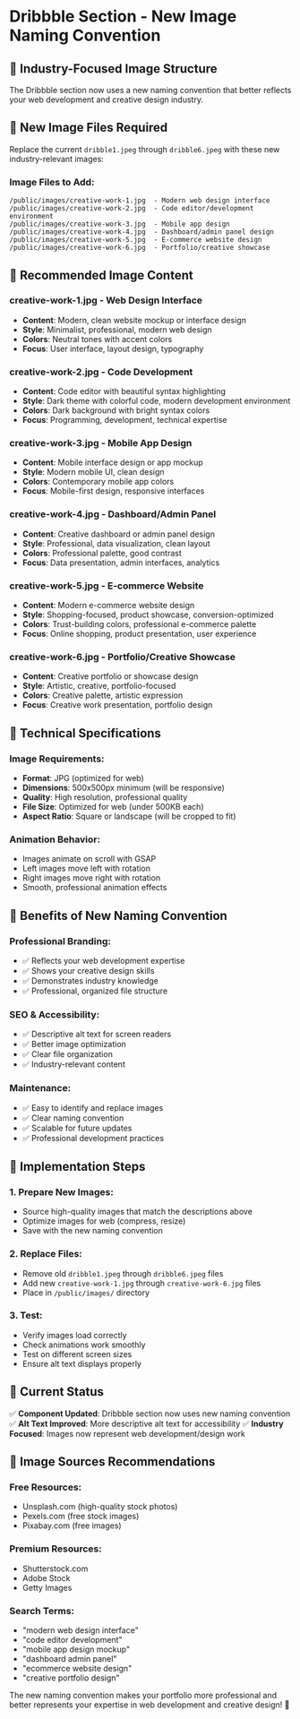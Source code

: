 # Dribbble Section - New Image Naming Convention

## 🎯 **Industry-Focused Image Structure**

The Dribbble section now uses a new naming convention that better reflects your web development and creative design industry.

## 📁 **New Image Files Required**

Replace the current `dribble1.jpeg` through `dribble6.jpeg` with these new industry-relevant images:

### **Image Files to Add:**
```
/public/images/creative-work-1.jpg  - Modern web design interface
/public/images/creative-work-2.jpg  - Code editor/development environment
/public/images/creative-work-3.jpg  - Mobile app design
/public/images/creative-work-4.jpg  - Dashboard/admin panel design
/public/images/creative-work-5.jpg  - E-commerce website design
/public/images/creative-work-6.jpg  - Portfolio/creative showcase
```

## 🎨 **Recommended Image Content**

### **creative-work-1.jpg** - Web Design Interface
- **Content**: Modern, clean website mockup or interface design
- **Style**: Minimalist, professional, modern web design
- **Colors**: Neutral tones with accent colors
- **Focus**: User interface, layout design, typography

### **creative-work-2.jpg** - Code Development
- **Content**: Code editor with beautiful syntax highlighting
- **Style**: Dark theme with colorful code, modern development environment
- **Colors**: Dark background with bright syntax colors
- **Focus**: Programming, development, technical expertise

### **creative-work-3.jpg** - Mobile App Design
- **Content**: Mobile interface design or app mockup
- **Style**: Modern mobile UI, clean design
- **Colors**: Contemporary mobile app colors
- **Focus**: Mobile-first design, responsive interfaces

### **creative-work-4.jpg** - Dashboard/Admin Panel
- **Content**: Creative dashboard or admin panel design
- **Style**: Professional, data visualization, clean layout
- **Colors**: Professional palette, good contrast
- **Focus**: Data presentation, admin interfaces, analytics

### **creative-work-5.jpg** - E-commerce Website
- **Content**: Modern e-commerce website design
- **Style**: Shopping-focused, product showcase, conversion-optimized
- **Colors**: Trust-building colors, professional e-commerce palette
- **Focus**: Online shopping, product presentation, user experience

### **creative-work-6.jpg** - Portfolio/Creative Showcase
- **Content**: Creative portfolio or showcase design
- **Style**: Artistic, creative, portfolio-focused
- **Colors**: Creative palette, artistic expression
- **Focus**: Creative work presentation, portfolio design

## 🔧 **Technical Specifications**

### **Image Requirements:**
- **Format**: JPG (optimized for web)
- **Dimensions**: 500x500px minimum (will be responsive)
- **Quality**: High resolution, professional quality
- **File Size**: Optimized for web (under 500KB each)
- **Aspect Ratio**: Square or landscape (will be cropped to fit)

### **Animation Behavior:**
- Images animate on scroll with GSAP
- Left images move left with rotation
- Right images move right with rotation
- Smooth, professional animation effects

## 🎯 **Benefits of New Naming Convention**

### **Professional Branding:**
- ✅ Reflects your web development expertise
- ✅ Shows your creative design skills
- ✅ Demonstrates industry knowledge
- ✅ Professional, organized file structure

### **SEO & Accessibility:**
- ✅ Descriptive alt text for screen readers
- ✅ Better image optimization
- ✅ Clear file organization
- ✅ Industry-relevant content

### **Maintenance:**
- ✅ Easy to identify and replace images
- ✅ Clear naming convention
- ✅ Scalable for future updates
- ✅ Professional development practices

## 🚀 **Implementation Steps**

### **1. Prepare New Images:**
- Source high-quality images that match the descriptions above
- Optimize images for web (compress, resize)
- Save with the new naming convention

### **2. Replace Files:**
- Remove old `dribble1.jpeg` through `dribble6.jpeg` files
- Add new `creative-work-1.jpg` through `creative-work-6.jpg` files
- Place in `/public/images/` directory

### **3. Test:**
- Verify images load correctly
- Check animations work smoothly
- Test on different screen sizes
- Ensure alt text displays properly

## 📝 **Current Status**

✅ **Component Updated**: Dribbble section now uses new naming convention
✅ **Alt Text Improved**: More descriptive alt text for accessibility
✅ **Industry Focused**: Images now represent web development/design work

## 🎨 **Image Sources Recommendations**

### **Free Resources:**
- Unsplash.com (high-quality stock photos)
- Pexels.com (free stock images)
- Pixabay.com (free images)

### **Premium Resources:**
- Shutterstock.com
- Adobe Stock
- Getty Images

### **Search Terms:**
- "modern web design interface"
- "code editor development"
- "mobile app design mockup"
- "dashboard admin panel"
- "ecommerce website design"
- "creative portfolio design"

The new naming convention makes your portfolio more professional and better represents your expertise in web development and creative design! 🎉
